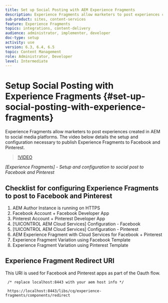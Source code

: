 ```yaml
---
title: Set up Social Posting with AEM Experience Fragments
description: Experience Fragments allow marketers to post experiences created in AEM to social media platforms. The video below details the setup and configuration necessary to publish Experience Fragments to Facebook and Pinterest.
sub-product: sites, content-services
feature: Experience Fragments
topics: integrations, content-delivery
audience: administrator, implementer, developer
doc-type: setup
activity: use
version: 6.3, 6.4, 6.5
topic: Content Management
role: Administrator, Developer
level: Intermediate
---
```


# Setup Social Posting with Experience Fragments {#set-up-social-posting-with-experience-fragments}

Experience Fragments allow marketers to post experiences created in AEM to social media platforms. The video below details the setup and configuration necessary to publish Experience Fragments to Facebook and Pinterest.

>[!VIDEO](https://video.tv.adobe.com/v/20592/?quality=9&learn=on)

*[Experience Fragments] - Setup and configuration to social post to Facebook and Pinterest*

## Checklist for configuring Experience Fragments to post to Facebook and Pinterest

1. AEM Author Instance is running on HTTPS
2. Facebook Account + Facebook Developer App
3. Pinterest Account + Pinterest Developer App
4. [!UICONTROL AEM Cloud Services] Configuration - Facebook
5. [!UICONTROL AEM Cloud Services] Configuration - Pinterest
6. AEM Experience Fragment with Cloud Services for Facebook + Pinterest
7. Experience Fragment Variation using Facebook Template
8. Experience Fragment Variation using Pinterest Template

## Experience Fragment Redirect URI

This URI is used for Facebook and Pinterest apps as part of the Oauth flow.

```plain
 /* replace localhost:8443 with your aem host info */

 https://localhost:8443/libs/cq/experience-fragments/components/redirect
```

